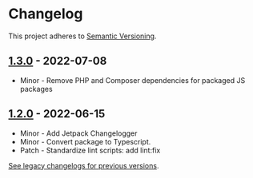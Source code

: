 # Changelog 

This project adheres to [Semantic Versioning](https://semver.org/spec/v2.0.0.html).

## [1.3.0](https://www.npmjs.com/package/@woocommerce/packages/js/tracks/v/1.3.0) - 2022-07-08 

-   Minor - Remove PHP and Composer dependencies for packaged JS packages

## [1.2.0](https://www.npmjs.com/package/@woocommerce/packages/js/tracks/v/1.2.0) - 2022-06-15 

-   Minor - Add Jetpack Changelogger
-   Minor - Convert package to Typescript.
-   Patch - Standardize lint scripts: add lint:fix

[See legacy changelogs for previous versions](https://github.com/woocommerce/woocommerce/blob/68581955106947918d2b17607a01bdfdf22288a9/packages/js/tracks/CHANGELOG.md).
